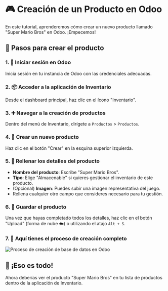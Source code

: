 # 🎮 Creación de un Producto en Odoo

En este tutorial, aprenderemos cómo crear un nuevo producto llamado "Super Mario Bros" en Odoo. ¡Empecemos!

## 🚀 Pasos para crear el producto

### 1. **🔑 Iniciar sesión en Odoo**

Inicia sesión en tu instancia de Odoo con las credenciales adecuadas.

### 2. **📦 Acceder a la aplicación de Inventario**

Desde el dashboard principal, haz clic en el ícono "Inventario".

### 3. **➕ Navegar a la creación de productos**

Dentro del menú de Inventario, dirígete a `Productos` > `Productos`.

### 4. **📝 Crear un nuevo producto**

Haz clic en el botón "Crear" en la esquina superior izquierda.

### 5. **🎨 Rellenar los detalles del producto**

- **Nombre del producto**: Escribe "Super Mario Bros".
- **Tipo**: Elige "Almacenable" si quieres gestionar el inventario de este producto.
- (Opcional) **Imagen**: Puedes subir una imagen representativa del juego.
- Rellena cualquier otro campo que consideres necesario para tu gestión.

### 6. **💾 Guardar el producto**

Una vez que hayas completado todos los detalles, haz clic en el botón "Upload" (forma de nube ☁️) o utilizando el atajo `Alt + S`.

### 7. **🎥 Aquí tienes el proceso de creación completo**

![Proceso de creación de base de datos en Odoo](https://github.com/canarydev/SGE_23-24/blob/main/assets/images/crear_producto.gif?raw=true)

## 🎉 ¡Eso es todo!

Ahora deberías ver el producto "Super Mario Bros" en tu lista de productos dentro de la aplicación de Inventario.

